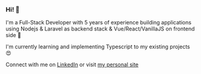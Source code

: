 ### Hi! 👋

I'm a Full-Stack Developer with 5 years of experience building applications using Nodejs & Laravel as backend stack & Vue/React/VanillaJS on frontend side 🤟

I'm currently learning and implementing Typescript to my existing projects 😍

Connect with me on [LinkedIn](https://www.linkedin.com/in/soumilroy/) or visit [my personal site](https://soumilroy.com)
